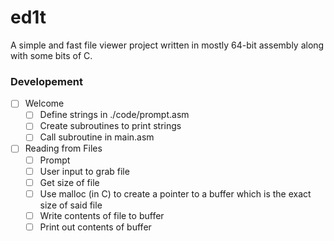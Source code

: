 # ed1t

A simple and fast file viewer project written in mostly 64-bit assembly along with some bits of C.

### Developement

- [ ] Welcome
  - [ ] Define strings in ./code/prompt.asm
  - [ ] Create subroutines to print strings
  - [ ] Call subroutine in main.asm
- [ ] Reading from Files
  - [ ] Prompt
  - [ ] User input to grab file
  - [ ] Get size of file
  - [ ] Use malloc (in C) to create a pointer to a buffer which is the
        exact size of said file
  - [ ] Write contents of file to buffer
  - [ ] Print out contents of buffer